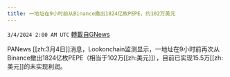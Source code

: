 ```yaml
---
title: 一地址在9小时前从Binance撤出1824亿枚PEPE，约102万美元
---
```

`3/4/2024 2:00 AM UTC` [轉載自GNews](https://gnews.org/articles/2361986)

PANews [[zh:3月4日]]消息，Lookonchain监测显示，一地址在9小时前再次从Binance撤出1824亿枚PEPE（相当于102万[[zh:美元]]），目前已实现15.5万[[zh:美元]]的未实现利润。
